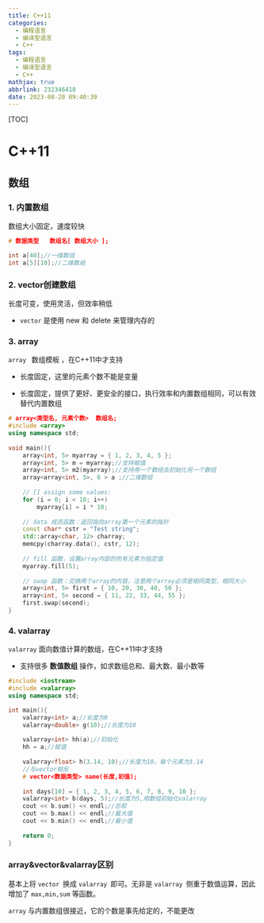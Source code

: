 ```yaml
---
title: C++11
categories:
  - 编程语言
  - 编译型语言
  - C++
tags:
  - 编程语言
  - 编译型语言
  - C++
mathjax: true
abbrlink: 232346418
date: 2023-08-20 09:40:39
---
```


[TOC]

<!--more-->



# C++11

## 数组

### 1. 内置数组

数组大小固定，速度较快

```c++
# 数据类型   数组名[ 数组大小 ];

int a[40];//一维数组
int a[5][10];//二维数组
```

### 2. vector创建数组

长度可变，使用灵活，但效率稍低

-   `vector` 是使用 new 和 delete 来管理内存的

### 3. array

`array ` 数组模板 ，在C++11中才支持

-   长度固定，这里的元素个数不能是变量

-   长度固定，提供了更好、更安全的接口，执行效率和内置数组相同，可以有效替代内置数组

```c++
# array<类型名, 元素个数>  数组名;
#include <array>   
using namespace std;
 
void main(){
	array<int, 5> myarray = { 1, 2, 3, 4, 5 };
	array<int, 5> m = myarray;//支持赋值
	array<int, 5> m2(myarray);//支持用一个数组去初始化另一个数组
    array<array<int, 5>, 6 > a ;//二维数组
    
    // [] assign some values:
	for (i = 0; i < 10; i++) 
        myarray[i] = i * 10;
    
    // data 成员函数：返回指向array第一个元素的指针
    const char* cstr = "Test string";
	std::array<char, 12> charray;
	memcpy(charray.data(), cstr, 12);
    
    // fill 函数，设置array内部的所有元素为指定值
    myarray.fill(5);
    
    // swap 函数：交换两个array的内容，注意两个array必须是相同类型，相同大小
    array<int, 5> first = { 10, 20, 30, 40, 50 };
	array<int, 5> second = { 11, 22, 33, 44, 55 };
	first.swap(second);
}
```

### 4. valarray

`valarray` 面向数值计算的数组，在C++11中才支持

-   支持很多 **数值数组** 操作，如求数组总和、最大数、最小数等

```c++
#include <iostream> 
#include <valarray>
using namespace std;

int main(){
    valarray<int> a;//长度为0
    valarray<double> g(10);//长度为10
    
    valarray<int> hh(a);//初始化
    hh = a;//赋值
    
    valarray<float> h(3.14, 10);//长度为10，每个元素为3.14
    //与vector相反
    # vector<数据类型> name(长度,初值);
    
    int days[10] = { 1, 2, 3, 4, 5, 6, 7, 8, 9, 10 };
    valarray<int> b(days, 5);//长度为5,用数组初始化valarray
    cout << b.sum() << endl;//总和
    cout << b.max() << endl;//最大值
    cout << b.min() << endl;//最小值
    
    return 0;
}
```

### array&vector&valarray区别

基本上将 `vector `换成 `valarray `即可。无非是 `valarray `侧重于数值运算，因此增加了 `max,min,sum` 等函数。

`array` 与内置数组很接近，它的个数是事先给定的，不能更改

